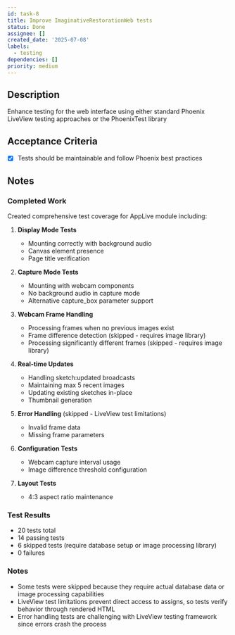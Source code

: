 ```yaml
---
id: task-8
title: Improve ImaginativeRestorationWeb tests
status: Done
assignee: []
created_date: '2025-07-08'
labels:
  - testing
dependencies: []
priority: medium
---
```


## Description

Enhance testing for the web interface using either standard Phoenix LiveView testing approaches or the PhoenixTest library

## Acceptance Criteria

- [x] Tests should be maintainable and follow Phoenix best practices

## Notes

### Completed Work

Created comprehensive test coverage for AppLive module including:

1. **Display Mode Tests**
   - Mounting correctly with background audio
   - Canvas element presence
   - Page title verification

2. **Capture Mode Tests**  
   - Mounting with webcam components
   - No background audio in capture mode
   - Alternative capture_box parameter support

3. **Webcam Frame Handling**
   - Processing frames when no previous images exist
   - Frame difference detection (skipped - requires image library)
   - Processing significantly different frames (skipped - requires image library)

4. **Real-time Updates**
   - Handling sketch:updated broadcasts
   - Maintaining max 5 recent images
   - Updating existing sketches in-place
   - Thumbnail generation

5. **Error Handling** (skipped - LiveView test limitations)
   - Invalid frame data
   - Missing frame parameters

6. **Configuration Tests**
   - Webcam capture interval usage
   - Image difference threshold configuration

7. **Layout Tests**
   - 4:3 aspect ratio maintenance

### Test Results
- 20 tests total
- 14 passing tests
- 6 skipped tests (require database setup or image processing library)
- 0 failures

### Notes
- Some tests were skipped because they require actual database data or image processing capabilities
- LiveView test limitations prevent direct access to assigns, so tests verify behavior through rendered HTML
- Error handling tests are challenging with LiveView testing framework since errors crash the process
